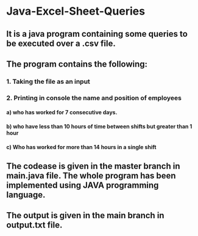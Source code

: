 # Java-Excel-Sheet-Queries
## It is a java program containing some queries to be executed over a .csv file.
## The program contains the following:
### 1. Taking the file as an input
### 2. Printing in console the name and position of employees 
####      a) who has worked for 7 consecutive days.
####      b) who have less than 10 hours of time between shifts but greater than 1 hour
####      c) Who has worked for more than 14 hours in a single shift
## The codease is given in the master branch in main.java file. The whole program has been implemented using JAVA programming language.
## The output is given in the main branch in output.txt file.
